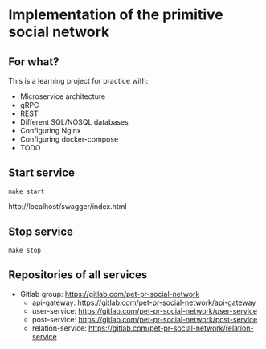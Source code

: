 # Implementation of the primitive social network

## For what?
This is a learning project for practice with:
* Microservice architecture
* gRPC
* REST
* Different SQL/NOSQL databases
* Configuring Nginx
* Configuring docker-compose
* TODO

## Start service
`make start`

http://localhost/swagger/index.html

## Stop service
`make stop`

## Repositories of all services
* Gitlab group: https://gitlab.com/pet-pr-social-network
  * api-gateway: https://gitlab.com/pet-pr-social-network/api-gateway
  * user-service: https://gitlab.com/pet-pr-social-network/user-service
  * post-service: https://gitlab.com/pet-pr-social-network/post-service
  * relation-service: https://gitlab.com/pet-pr-social-network/relation-service
